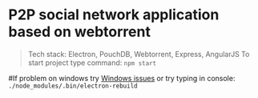 # P2P social network application based on webtorrent
> Tech stack: Electron, PouchDB, Webtorrent, Express, AngularJS
To start project type command:
`npm start`

#If problem on windows try
[Windows issues](https://github.com/Microsoft/nodejs-guidelines/blob/master/windows-environment.md#resolving-common-issues)
or try typing in console: `./node_modules/.bin/electron-rebuild`